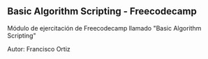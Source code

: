 ## Basic Algorithm Scripting - Freecodecamp

Módulo de ejercitación de Freecodecamp llamado "Basic Algorithm Scripting"

Autor: Francisco Ortiz
